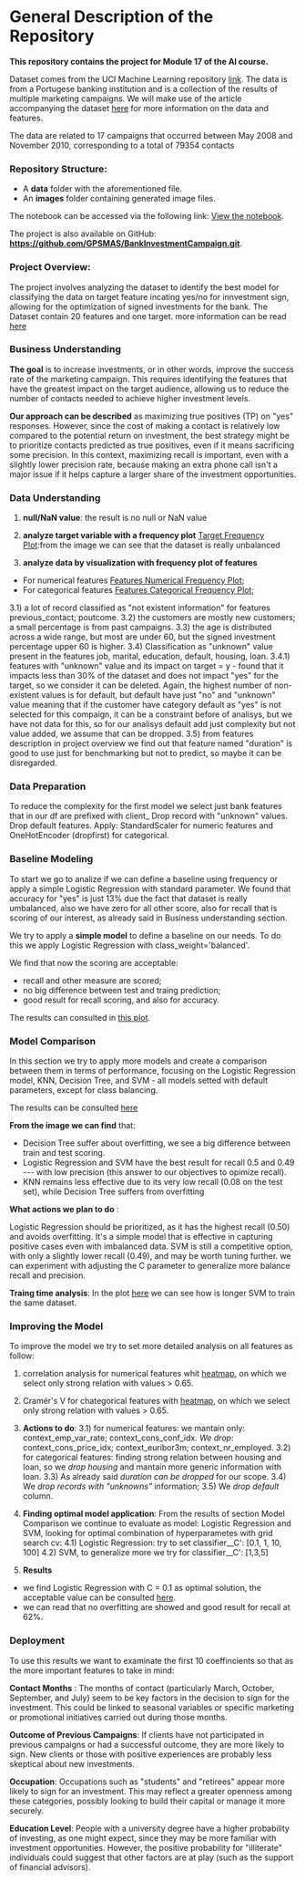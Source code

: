 
# General Description of the Repository

**This repository contains the project for Module 17 of the AI course.**

Dataset comes from the UCI Machine Learning repository  [link](https://archive.ics.uci.edu/ml/datasets/bank+marketing). The data is from a Portugese banking institution and is a collection of the results of multiple marketing campaigns. We will make use of the article accompanying the dataset [here](docs/CRISP-DM-BANK.pdf) for more information on the data and features.

The data are related to 17 campaigns that occurred between May 2008 and November 2010, corresponding to a total of 79354 contacts

### Repository Structure:
- A **data** folder with the aforementioned file.
- An **images** folder containing generated image files.

The notebook can be accessed via the following link: [View the notebook](progetto_17_1_v2.ipynb).

The project is also available on GitHub: **https://github.com/GPSMAS/BankInvestmentCampaign.git**.

### Project Overview:
The project involves analyzing the dataset to identify the best model for classifying the data on target feature incating yes/no for innvestment sign, allowing for the optimization of signed investments for the bank.
The Dataset contain 20 features and one target.
more information can be read [here](data/bank-additional-names.txt)

### Business Understanding

**The goal** is to increase investments, or in other words, improve the success rate of the marketing campaign. This requires identifying the features that have the greatest impact on the target audience, allowing us to reduce the number of contacts needed to achieve higher investment levels.

**Our approach can be described** as maximizing true positives (TP) on "yes" responses. However, since the cost of making a contact is relatively low compared to the potential return on investment, the best strategy might be to prioritize contacts predicted as true positives, even if it means sacrificing some precision. In this context, maximizing recall is important, even with a slightly lower precision rate, because making an extra phone call isn't a major issue if it helps capture a larger share of the investment opportunities.

### Data Understanding

1) **null/NaN value**: the result is no null or NaN value
2) **analyze target variable with a frequency plot** [Target Frequency Plot](images/FreqTarget.jpg):from the image we can see that the dataset is really unbalanced

3) **analyze data by visualization with frequency plot of features** 
- For numerical features [Features Numerical Frequency Plot](images/FreqFeaturesNumerical.jpg);
- For categorical features [Features Categorical Frequency Plot](images/FreqFeaturesCategorical.jpg);

3.1) a lot of record classified as "not existent information" for features previous_contact; poutcome.
3.2) the customers are mostly new customers; a small percentage is from past campaigns.
3.3) the age is distributed across a wide range, but most are under 60, but the signed investment percentage upper 60 is higher.
3.4) Classification as "unknown" value present in the features job, marital, education, default, housing, loan.
3.4.1) features with "unknown" value and its impact on target = y - found that it impacts less than 30% of the dataset and does not impact "yes" for the target, so we consider it can be deleted.
Again, the highest number of non-existent values is for default, but default have just "no" and "unknown" value meaning that if the customer have category default as "yes" is not selected for this compaign, it can be a constraint before of analisys, but we have not data for this, so for our analisys default add just complexity but not value added, we assume that can be dropped.
3.5) from features description in project overview we find out that feature named "duration" is good to use just for benchmarking but not to predict, so maybe it can be disregarded.


### Data Preparation
To reduce the complexity for the first model we select just bank features that in our df are prefixed with client_
Drop record with "unknown" values.
Drop default features.
Apply: StandardScaler for numeric features and OneHotEncoder (dropfirst) for categorical.

### Baseline Modeling 

To start we go to analize if we can define a baseline using frequency or apply a simple Logistic Regression with standard parameter. 
We found that accuracy for "yes" is just 13% due the fact that dataset is really umbalanced, also we have zero for all other score, also for recall that is scoring of our interest, as already said in Business understanding section.

We try to apply a **simple model**  to define a baseline on our needs. To do this we apply Logistic Regression with class_weight='balanced'. 

We find that now the scoring are acceptable:
- recall and other measure are scored;
- no big difference between test and traing prediction;
- good result for recall scoring, and also for accuracy.

The results can consulted in [this plot](images/ScoreEvaLogRegBalanced.jpg). 

### Model Comparison

In this section we try to apply more models and create a comparison between them in terms of performance, focusing on the Logistic Regression model, KNN, Decision Tree, and SVM - all models setted with default parameters, except for class balancing.

The results can be consulted [here](images/ModelComparison.jpg)

**From the image we can find** that:
- Decision Tree suffer about overfitting, we see a big difference between train and test scoring.
- Logistic Regression and SVM have the best result for recall 0.5 and 0.49 --- with low precision (this answer to our objectives to opimize recall).
- KNN remains less effective due to its very low recall (0.08 on the test set), while Decision Tree suffers from overfitting

**What actions we plan to do** :

Logistic Regression should be prioritized, as it has the highest recall (0.50) and avoids overfitting. It's a simple model that is effective in capturing positive cases even with imbalanced data.
SVM is still a competitive option, with only a slightly lower recall (0.49), and may be worth tuning further. we can experiment with adjusting the C parameter to generalize more  balance recall and precision.

**Traing time analysis**:
In the plot [here](images/SimpleModelsTimeTrain.jpg) we can see how is longer SVM to train the same dataset.

### Improving the Model

To improve the model we try to set more detailed analysis on all features as follow:
1) correlation analysis for numerical features whit [heatmap](images/corr_NumericalFeat.jpg), on which we select only strong relation with values > 0.65.
2) Cramér's V for chategorical features with [heatmap](images/CramerCategoricalFeat.jpg), on which we select only strong relation with values > 0.65.
3) **Actions to do**:
3.1) for numerical features: we mantain only: context_emp_var_rate; context_cons_conf_idx. *We drop*: context_cons_price_idx; context_euribor3m; context_nr_employed.
3.2) for categorical features: finding strong relation between housing and loan, so we *drop housing* and mantain more generic information with loan.
3.3) As already said *duration can be dropped* for our scope.
3.4) We *drop records with "unknowns"* information;
3.5) We *drop default* column.

4) **Finding optimal model application**: From the results of section Model Comparison we continue to evaluate as model: Logistic Regression and SVM, looking for optimal combination of hyperparametes with grid search cv:
4.1) Logistic Regression: try to set classifier__C': [0.1, 1, 10, 100]
4.2) SVM, to generalize more we try for classifier__C': [1,3,5]

5) **Results**
- we find Logistic Regression with C = 0.1 as optimal solution, the acceptable value can be consulted [here](images/OptimalModel.jpg).
- we can read that no overfitting are showed and good result for recall at 62%.


### Deployment

To use this results we want to examinate the first 10 coeffincients so that as the more important features to take in mind:

**Contact Months** : The months of contact (particularly March, October, September, and July) seem to be key factors in the decision to sign for the investment. This could be linked to seasonal variables or specific marketing or promotional initiatives carried out during those months.

**Outcome of Previous Campaigns**: If clients have not participated in previous campaigns or had a successful outcome, they are more likely to sign. New clients or those with positive experiences are probably less skeptical about new investments.

**Occupation**: Occupations such as "students" and "retirees" appear more likely to sign for an investment. This may reflect a greater openness among these categories, possibly looking to build their capital or manage it more securely.

**Education Level**: People with a university degree have a higher probability of investing, as one might expect, since they may be more familiar with investment opportunities. However, the positive probability for "illiterate" individuals could suggest that other factors are at play (such as the support of financial advisors).
